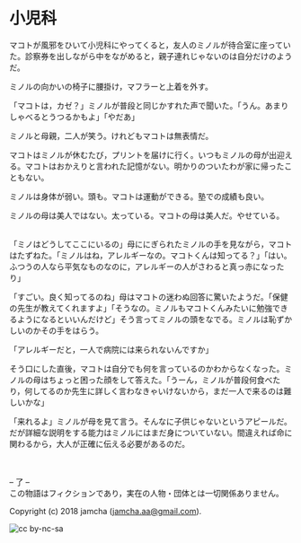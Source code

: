 # 小児科

マコトが風邪をひいて小児科にやってくると，友人のミノルが待合室に座っていた。診察券を出しながら中をながめると，親子連れじゃないのは自分だけのようだ。  

ミノルの向かいの椅子に腰掛け，マフラーと上着を外す。  

「マコトは，カゼ？」ミノルが普段と同じかすれた声で聞いた。「うん。あまりしゃべるとうつるかもよ」「やだあ」  

ミノルと母親，二人が笑う。けれどもマコトは無表情だ。  

マコトはミノルが休むたび，プリントを届けに行く。いつもミノルの母が出迎える。マコトはおかえりと言われた記憶がない。明かりのついたわが家に帰ったこともない。  

ミノルは身体が弱い。頭も。マコトは運動ができる。塾での成績も良い。  

ミノルの母は美人ではない。太っている。マコトの母は美人だ。やせている。  

<br>  
「ミノはどうしてここにいるの」母ににぎられたミノルの手を見ながら，マコトはたずねた。「ミノルはね，アレルギーなの。マコトくんは知ってる？」「はい。ふつうの人なら平気なものなのに，アレルギーの人がさわると真っ赤になったり」  

「すごい。良く知ってるのね」母はマコトの迷わぬ回答に驚いたようだ。「保健の先生が教えてくれますよ」「そうなの。ミノルもマコトくんみたいに勉強できるようになるといいんだけど」そう言ってミノルの頭をなでる。ミノルは恥ずかしいのかその手をはらう。  

「アレルギーだと，一人で病院には来られないんですか」  

そう口にした直後，マコトは自分でも何を言っているのかわからなくなった。ミノルの母はちょっと困った顔をして答えた。「うーん，ミノルが普段何食べたり，何してるのか先生に詳しく言わなきゃいけないから，まだ一人で来るのは難しいかな」  

「来れるよ」ミノルが母を見て言う。そんなに子供じゃないというアピールだ。だが詳細な説明をする能力はミノルにはまだ身についていない。間違えれば命に関わるから，大人が正確に伝える必要があるのだ。  

<br>  
<br>  
&#x2013; 了 &#x2013;  

<br>  
この物語はフィクションであり，実在の人物・団体とは一切関係ありません。  

Copyright (c) 2018 jamcha (jamcha.aa@gmail.com).  

![cc by-nc-sa](http://i.creativecommons.org/l/by-nc-sa/4.0/88x31.png)